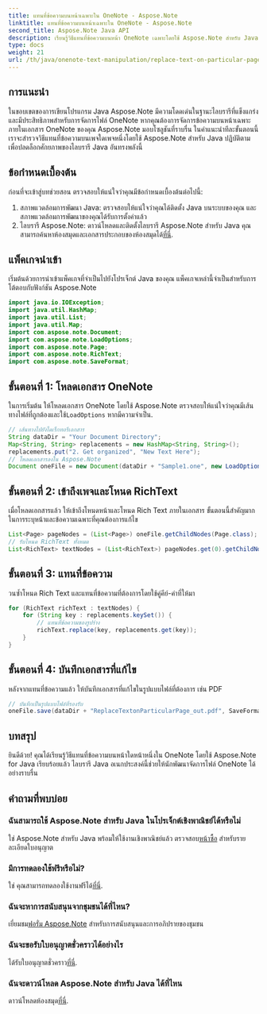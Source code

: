 ```yaml
---
title: แทนที่ข้อความบนหน้าเฉพาะใน OneNote - Aspose.Note
linktitle: แทนที่ข้อความบนหน้าเฉพาะใน OneNote - Aspose.Note
second_title: Aspose.Note Java API
description: เรียนรู้วิธีแทนที่ข้อความบนหน้า OneNote เฉพาะโดยใช้ Aspose.Note สำหรับ Java บทช่วยสอนที่ปฏิบัติตามง่ายเพื่อการพัฒนา Java ที่มีประสิทธิภาพ
type: docs
weight: 21
url: /th/java/onenote-text-manipulation/replace-text-on-particular-page/
---
```

## การแนะนำ
ในขอบเขตของการเขียนโปรแกรม Java Aspose.Note มีความโดดเด่นในฐานะไลบรารีที่แข็งแกร่งและมีประสิทธิภาพสำหรับการจัดการไฟล์ OneNote หากคุณต้องการจัดการข้อความบนหน้าเฉพาะภายในเอกสาร OneNote ของคุณ Aspose.Note มอบโซลูชันที่ราบรื่น ในคำแนะนำทีละขั้นตอนนี้ เราจะสำรวจวิธีแทนที่ข้อความบนเพจใดเพจหนึ่งโดยใช้ Aspose.Note สำหรับ Java ปฏิบัติตามเพื่อปลดล็อกศักยภาพของไลบรารี Java อันทรงพลังนี้
## ข้อกำหนดเบื้องต้น
ก่อนที่จะเข้าสู่บทช่วยสอน ตรวจสอบให้แน่ใจว่าคุณมีข้อกำหนดเบื้องต้นต่อไปนี้:
1. สภาพแวดล้อมการพัฒนา Java: ตรวจสอบให้แน่ใจว่าคุณได้ติดตั้ง Java บนระบบของคุณ และสภาพแวดล้อมการพัฒนาของคุณได้รับการตั้งค่าแล้ว
2.  ไลบรารี Aspose.Note: ดาวน์โหลดและติดตั้งไลบรารี Aspose.Note สำหรับ Java คุณสามารถค้นหาห้องสมุดและเอกสารประกอบของห้องสมุดได้[ที่นี่](https://reference.aspose.com/note/java/).
## แพ็คเกจนำเข้า
เริ่มต้นด้วยการนำเข้าแพ็คเกจที่จำเป็นไปยังโปรเจ็กต์ Java ของคุณ แพ็คเกจเหล่านี้จำเป็นสำหรับการโต้ตอบกับฟังก์ชัน Aspose.Note
```java
import java.io.IOException;
import java.util.HashMap;
import java.util.List;
import java.util.Map;
import com.aspose.note.Document;
import com.aspose.note.LoadOptions;
import com.aspose.note.Page;
import com.aspose.note.RichText;
import com.aspose.note.SaveFormat;
```
## ขั้นตอนที่ 1: โหลดเอกสาร OneNote
 ในการเริ่มต้น ให้โหลดเอกสาร OneNote โดยใช้ Aspose.Note ตรวจสอบให้แน่ใจว่าคุณมีเส้นทางไฟล์ที่ถูกต้องและใช้`LoadOptions` หากมีความจำเป็น.
```java
// เส้นทางไปยังไดเร็กทอรีเอกสาร
String dataDir = "Your Document Directory";
Map<String, String> replacements = new HashMap<String, String>();
replacements.put("2. Get organized", "New Text Here");
// โหลดเอกสารลงใน Aspose.Note
Document oneFile = new Document(dataDir + "Sample1.one", new LoadOptions());
```
## ขั้นตอนที่ 2: เข้าถึงเพจและโหนด RichText
เมื่อโหลดเอกสารแล้ว ให้เข้าถึงโหนดหน้าและโหนด Rich Text ภายในเอกสาร ขั้นตอนนี้สำคัญมากในการระบุหน้าและข้อความเฉพาะที่คุณต้องการแก้ไข
```java
List<Page> pageNodes = (List<Page>) oneFile.getChildNodes(Page.class);
// รับโหนด RichText ทั้งหมด
List<RichText> textNodes = (List<RichText>) pageNodes.get(0).getChildNodes(RichText.class);
```
## ขั้นตอนที่ 3: แทนที่ข้อความ
วนซ้ำโหนด Rich Text และแทนที่ข้อความที่ต้องการโดยใช้คู่คีย์-ค่าที่ให้มา
```java
for (RichText richText : textNodes) {
    for (String key : replacements.keySet()) {
        // แทนที่ข้อความของรูปร่าง
        richText.replace(key, replacements.get(key));
    }
}
```
## ขั้นตอนที่ 4: บันทึกเอกสารที่แก้ไข
หลังจากแทนที่ข้อความแล้ว ให้บันทึกเอกสารที่แก้ไขในรูปแบบไฟล์ที่ต้องการ เช่น PDF
```java
// บันทึกเป็นรูปแบบไฟล์ที่รองรับ
oneFile.save(dataDir + "ReplaceTextonParticularPage_out.pdf", SaveFormat.Pdf);
```
## บทสรุป
ยินดีด้วย! คุณได้เรียนรู้วิธีแทนที่ข้อความบนหน้าใดหน้าหนึ่งใน OneNote โดยใช้ Aspose.Note for Java เรียบร้อยแล้ว ไลบรารี Java อเนกประสงค์นี้ช่วยให้นักพัฒนาจัดการไฟล์ OneNote ได้อย่างราบรื่น
## คำถามที่พบบ่อย
### ฉันสามารถใช้ Aspose.Note สำหรับ Java ในโปรเจ็กต์เชิงพาณิชย์ได้หรือไม่
 ใช่ Aspose.Note สำหรับ Java พร้อมให้ใช้งานเชิงพาณิชย์แล้ว ตรวจสอบ[หน้าซื้อ](https://purchase.aspose.com/buy) สำหรับรายละเอียดใบอนุญาต
### มีการทดลองใช้ฟรีหรือไม่?
 ใช่ คุณสามารถทดลองใช้งานฟรีได้[ที่นี่](https://releases.aspose.com/).
### ฉันจะหาการสนับสนุนจากชุมชนได้ที่ไหน?
 เยี่ยมชม[ฟอรั่ม Aspose.Note](https://forum.aspose.com/c/note/28) สำหรับการสนับสนุนและการอภิปรายของชุมชน
### ฉันจะขอรับใบอนุญาตชั่วคราวได้อย่างไร
 ได้รับใบอนุญาตชั่วคราว[ที่นี่](https://purchase.aspose.com/temporary-license/).
### ฉันจะดาวน์โหลด Aspose.Note สำหรับ Java ได้ที่ไหน
 ดาวน์โหลดห้องสมุด[ที่นี่](https://releases.aspose.com/note/java/).